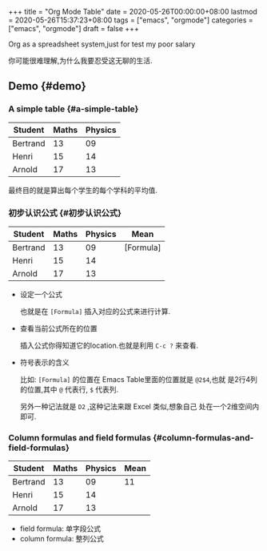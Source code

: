 +++
title = "Org Mode Table"
date = 2020-05-26T00:00:00+08:00
lastmod = 2020-05-26T15:37:23+08:00
tags = ["emacs", "orgmode"]
categories = ["emacs", "orgmode"]
draft = false
+++

Org as a spreadsheet system,just for test my poor salary

你可能很难理解,为什么我要忍受这无聊的生活.

<!--more-->


## Demo {#demo}


### A simple table {#a-simple-table}

| Student  | Maths | Physics |
|----------|-------|---------|
| Bertrand | 13    | 09      |
| Henri    | 15    | 14      |
| Arnold   | 17    | 13      |

最终目的就是算出每个学生的每个学科的平均值.


### 初步认识公式 {#初步认识公式}

| Student  | Maths | Physics | Mean      |
|----------|-------|---------|-----------|
| Bertrand | 13    | 09      | [Formula] |
| Henri    | 15    | 14      |           |
| Arnold   | 17    | 13      |           |

-   设定一个公式

    也就是在 `[Formula]` 插入对应的公式来进行计算.

-   查看当前公式所在的位置

    插入公式你得知道它的location.也就是利用 `C-c ?` 来查看.

-   符号表示的含义

    比如: `[Formula]` 的位置在 Emacs Table里面的位置就是 `@2$4`,也就
    是2行4列的位置,其中 `@` 代表行, `$` 代表列.

    另外一种记法就是 `D2` ,这种记法来跟 Excel 类似,想象自己
    处在一个2维空间内即可.


### Column formulas and field formulas {#column-formulas-and-field-formulas}

| Student  | Maths | Physics | Mean |
|----------|-------|---------|------|
| Bertrand | 13    | 09      | 11   |
| Henri    | 15    | 14      |      |
| Arnold   | 17    | 13      |      |

-   field formula: 单字段公式
-   column formula: 整列公式